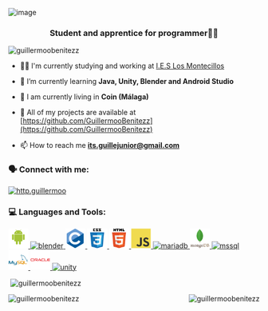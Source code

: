 ![image](https://user-images.githubusercontent.com/102023611/194344290-b6188b5f-806b-424c-be39-26d14b4385f1.png)
<h3 align="center">Student and apprentice for programmer👨‍💻</h3>

<p align="left"> <img src="https://komarev.com/ghpvc/?username=guillermoobenitezz&label=Profile%20views&color=00d9ff&style=plastic" alt="guillermoobenitezz" /> </p>

- 👨‍💻 I'm currently studying and working at [I.E.S Los Montecillos](http://www.ieslosmontecillos.es/wp/)

- 🌱 I’m currently learning **Java, Unity, Blender and Android Studio**

- 📍 I am currently living in **Coin (Málaga)**

- 📂 All of my projects are available at [https://github.com/GuillermooBenitezz](https://github.com/GuillermooBenitezz)

- 📫 How to reach me **its.guillejunior@gmail.com**

<h3 align="left">🗣️ Connect with me:</h3>
<p align="left">
<a href="https://instagram.com/http.guillermoo" target="blank"><img align="center" src="https://raw.githubusercontent.com/rahuldkjain/github-profile-readme-generator/master/src/images/icons/Social/instagram.svg" alt="http.guillermoo" height="30" width="40" /></a>
</p>

<h3 align="left">💻 Languages and Tools:</h3>
<p align="left"> <a href="https://developer.android.com" target="_blank" rel="noreferrer"> <img src="https://raw.githubusercontent.com/devicons/devicon/master/icons/android/android-original-wordmark.svg" alt="android" width="40" height="40"/> </a> <a href="https://www.blender.org/" target="_blank" rel="noreferrer"> <img src="https://download.blender.org/branding/community/blender_community_badge_white.svg" alt="blender" width="40" height="40"/> </a> <a href="https://www.cprogramming.com/" target="_blank" rel="noreferrer"> <img src="https://raw.githubusercontent.com/devicons/devicon/master/icons/c/c-original.svg" alt="c" width="40" height="40"/> </a> <a href="https://www.w3schools.com/css/" target="_blank" rel="noreferrer"> <img src="https://raw.githubusercontent.com/devicons/devicon/master/icons/css3/css3-original-wordmark.svg" alt="css3" width="40" height="40"/> </a> <a href="https://www.w3.org/html/" target="_blank" rel="noreferrer"> <img src="https://raw.githubusercontent.com/devicons/devicon/master/icons/html5/html5-original-wordmark.svg" alt="html5" width="40" height="40"/> </a> <a href="https://developer.mozilla.org/en-US/docs/Web/JavaScript" target="_blank" rel="noreferrer"> <img src="https://raw.githubusercontent.com/devicons/devicon/master/icons/javascript/javascript-original.svg" alt="javascript" width="40" height="40"/> </a> <a href="https://mariadb.org/" target="_blank" rel="noreferrer"> <img src="https://www.vectorlogo.zone/logos/mariadb/mariadb-icon.svg" alt="mariadb" width="40" height="40"/> </a> <a href="https://www.mongodb.com/" target="_blank" rel="noreferrer"> <img src="https://raw.githubusercontent.com/devicons/devicon/master/icons/mongodb/mongodb-original-wordmark.svg" alt="mongodb" width="40" height="40"/> </a> <a href="https://www.microsoft.com/en-us/sql-server" target="_blank" rel="noreferrer"> <img src="https://www.svgrepo.com/show/303229/microsoft-sql-server-logo.svg" alt="mssql" width="40" height="40"/> </a> <a href="https://www.mysql.com/" target="_blank" rel="noreferrer"> <img src="https://raw.githubusercontent.com/devicons/devicon/master/icons/mysql/mysql-original-wordmark.svg" alt="mysql" width="40" height="40"/> </a> <a href="https://www.oracle.com/" target="_blank" rel="noreferrer"> <img src="https://raw.githubusercontent.com/devicons/devicon/master/icons/oracle/oracle-original.svg" alt="oracle" width="40" height="40"/> </a> <a href="https://unity.com/" target="_blank" rel="noreferrer"> <img src="https://www.vectorlogo.zone/logos/unity3d/unity3d-icon.svg" alt="unity" width="40" height="40"/> </a> </p>


<p>&nbsp;<img align="center" src="https://github-readme-stats.vercel.app/api?username=guillermoobenitezz&show_icons=true&theme=onedark&title_color=00aaff&text_color=02aebb&hide_border=true&locale=en" alt="guillermoobenitezz" /></p>

<p><img align="left" position="abosulute" top="40px" src="https://github-readme-stats.vercel.app/api/top-langs?username=guillermoobenitezz&show_icons=true&title_color=00aaff&text_color=02aebb&hide_border=true&locale=en&layout=compact" alt="guillermoobenitezz" /></p>

<p><img align="right" widh="30px" src="https://github-readme-streak-stats.herokuapp.com/?user=guillermoobenitezz&theme=dark" alt="guillermoobenitezz" /></p>
